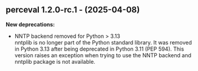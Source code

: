 ## perceval 1.2.0-rc.1 - (2025-04-08)

**New deprecations:**

 * NNTP backend removed for Python > 3.13\
   nntplib is no longer part of the Python standard library. It was
   removed in Python 3.13 after being deprecated in Python 3.11 (PEP
   594). This version raises an exception when trying to use the NNTP
   backend and nntplib package is not available.

